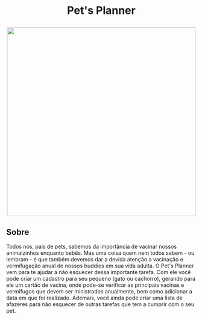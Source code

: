 # <p  align="center" > Pet's Planner  </p>

<div align="center">
<img src = "https://user-images.githubusercontent.com/83621608/194782193-a175896f-ba6a-4c0f-b3da-d8669e3f5014.png" width="500" align="middle"/>
</div>


## Sobre

Todos nós, pais de pets, sabemos da importância de vacinar nossos animalzinhos enquanto bebês. Mas uma coisa quem nem todos sabem - ou lembram - é que também devemos dar a devida atenção a vacinação e vermifugação anual de nossos buddies em sua vida adulta.
O Pet's Planner vem para te ajudar a não esquecer dessa importante tarefa. Com ele você pode criar um cadastro para seu pequeno (gato ou cachorro), gerando para ele um cartão de vacina, onde pode-se verificar as principais vacinas e vermífugos que devem ser ministrados anualmente, bem como adicionar a data em que foi realizado. Ademais, você ainda pode criar uma lista de afazeres para não esquecer de outras tarefas que tem a cumprir com o seu pet.
